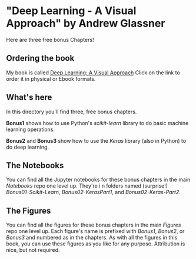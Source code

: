 # "Deep Learning - A Visual Approach" by Andrew Glassner

Here are three free bonus Chapters!

## Ordering the book

My book is called [Deep Learning: A Visual Approach](https://nostarch.com/deep-learning-visual-approach)
Click on the link to order it in physical or Ebook formats.

## What's here

In this directory you'll find three, free bonus chapters.

**Bonus1** shows how to use Python's *scikit-learn* library to do basic machine learning operations.

**Bonus2** and **Bonus3** show how to use the *Keras* library (also in Python) to do deep learning.

## The Notebooks

You can find all the Jupyter notebooks for these bonus chapters in the main *Notebooks* repo one level up. They're i
n folders named (surprise!) *Bonus01-Scikit-Learn*, *Bonus02-KerasPart1*, and *Bonus02-Keras-Part2*.

## The Figures

You can find all the figures for these bonus chapters in the main *Figures* repo one level up. Each figure's name is
 prefixed with *Bonus1*, *Bonus2*, or *Bonus3* and numbered as in the chapters. As with all the figures in this book, you can use these figures as you like for any purpose. Attribution is nice, but not required.
